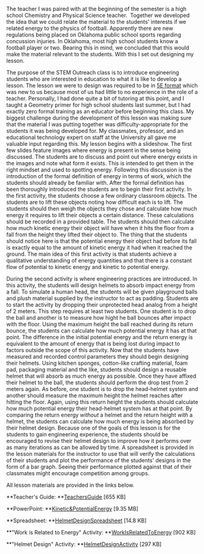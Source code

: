 The teacher I was paired with at the beginning of the semester is a high school Chemistry and Physical Science teacher.  Together we developed the idea that we could relate the material to the students' interests if we related energy to the physics of football. Apparently there are new regulations being placed on Oklahoma public school sports regarding concussion injuries. In Oklahoma, most high school students know a football player or two. Bearing this in mind, we concluded that this would make the material relevant to the students. With this I set out designing my lesson.

The purpose of the STEM Outreach class is to introduce engineering students who are interested in education to what it is like to develop a lesson. The lesson we were to design was required to be in [5E format](http://faculty.mwsu.edu/west/maryann.coe/coe/inquire/inquiry.htm) which was new to us because most of us had little to no experience in the role of a teacher. Personally, I had done quite a bit of tutoring at this point, and I taught a Geometry primer for high school students last summer, but I had exactly zero formal training as an educator before beginning this class. My biggest challenge during the development of this lesson was making sure that the material I was putting together was difficulty-appropriate for the students it was being developed for. My classmates, professor, and an educational technology expert on staff at the University all gave me valuable input regarding this. My lesson begins with a slideshow. The first few slides feature images where energy is present in the sense being discussed. The students are to discuss and point out where energy exists in the images and note what form it exists. This is intended to get them in the right mindset and used to spotting energy. Following this discussion is the introduction of the formal definition of energy in terms of work, which the students should already be familiar with. After the formal definition has been thoroughly introduced the students are to begin their first activity. In the first activity, the students choose a few ordinary classroom objects. The students are to lift these objects noting how difficult each is to lift. The students should then weigh the objects they chose and calculate how much energy it requires to lift their objects a certain distance. These calculations should be recorded in a provided table. The students should then calculate how much kinetic energy their object will have when it hits the floor from a fall from the height they lifted their object to. The thing that the students should notice here is that the potential energy their object had before its fall is exactly equal to the amount of kinetic energy it had when it reached the ground. The main idea of this first activity is that students achieve a qualitative understanding of energy quantities and that there is a constant flow of potential to kinetic energy and kinetic to potential energy.

During the second activity is where engineering practices are introduced. In this activity, the students will design helmets to absorb impact energy from a fall. To simulate a human head, the students will be given playground balls and plush material supplied by the instructor to act as padding. Students are to start the activity by dropping their unprotected head analog from a height of 2 meters. This step requires at least two students. One student is to drop the ball and another is to measure how hight he ball bounces after impact with the floor. Using the maximum height the ball reached during its return bounce, the students can calculate how much potential energy it has at that point. The difference in the initial potential energy and the return energy is equivalent to the amount of energy that is being lost during impact to factors outside the scope of this activity. Now that the students have measured and recorded control parameters they should begin designing their helmets. Using kitchen sponges, cotton-like crafting material, foam pad, packaging material and the like, students should design a reusable helmet that will absorb as much energy as possible. Once they have affixed their helmet to the ball, the students should perform the drop test from 2 meters again. As before, one student is to drop the head-helmet system and another should measure the maximum height the helmet reaches after hitting the floor. Again, using this return height the students should calculate how much potential energy their head-helmet system has at that point. By comparing the return energy _without_ a helmet and the return height _with_ a helmet, the students can calculate how much energy is being absorbed by their helmet design. Because one of the goals of this lesson is for the students to gain engineering experience, the students should be encouraged to revise their helmet design to improve how it performs over as many iterations as can be allowed by time. A spreadsheet is provided in the lesson materials for the instructor to use that will verify the calculations of their students and plot the performance of the students' designs in the form of a bar graph. Seeing their performance plotted against that of their classmates might encourage competition among groups.

All lesson materials are provided in the links below.

**Teacher's Guide: **[TeachersGuide](http://codyalantaylor.com/wp-content/uploads/2013/12/TeachersGuide.pdf) [655 KB]

**PowerPoint: **[Kinetic&PotentialEnergy](http://codyalantaylor.com/wp-content/uploads/2013/12/KineticPotentialEnergy.pptx) [9.35 MB]

**Spreadsheet: **[HelmetDesignSpreadsheet](http://codyalantaylor.com/wp-content/uploads/2013/12/HelmetDesignSpreadsheet.xlsx) [14.8 KB]

**"Work is Related to Energy" Activity: **[WorkIsRelatedToEnergy](http://codyalantaylor.com/wp-content/uploads/2013/12/WorkIsRelatedToEnergy.pdf) [902 KB]

**"Helmet Design" Activity: **[HelmetDesignActivity](http://codyalantaylor.com/wp-content/uploads/2013/12/HelmetDesignActivity.pdf) [297 KB]

